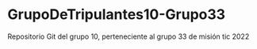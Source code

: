 # GrupoDeTripulantes10-Grupo33
Repositorio Git del grupo 10, perteneciente al grupo 33 de misión tic 2022
